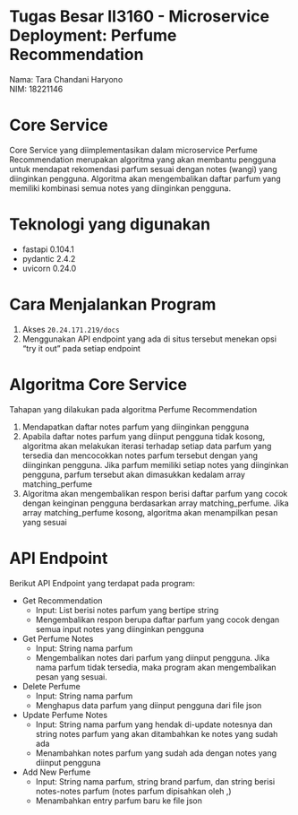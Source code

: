 # Tugas Besar II3160 - Microservice Deployment: Perfume Recommendation
Nama: Tara Chandani Haryono  
NIM: 18221146

# Core Service
Core Service yang diimplementasikan dalam microservice Perfume Recommendation merupakan algoritma yang akan membantu pengguna untuk mendapat rekomendasi parfum sesuai dengan notes (wangi) yang diinginkan pengguna.
Algoritma akan mengembalikan daftar parfum yang memiliki kombinasi semua notes yang diinginkan pengguna.

# Teknologi yang digunakan
- fastapi 0.104.1  
- pydantic 2.4.2  
- uvicorn 0.24.0

# Cara Menjalankan Program
1. Akses `20.24.171.219/docs`
2. Menggunakan API endpoint yang ada di situs tersebut menekan opsi “try it out” pada setiap endpoint

# Algoritma Core Service
Tahapan yang dilakukan pada algoritma Perfume Recommendation  
1. Mendapatkan daftar notes parfum yang diinginkan pengguna
2. Apabila daftar notes parfum yang diinput pengguna tidak kosong, algoritma akan melakukan iterasi terhadap setiap data parfum yang tersedia dan mencocokkan notes parfum tersebut dengan yang diinginkan pengguna.
   Jika parfum memiliki setiap notes yang diinginkan pengguna, parfum tersebut akan dimasukkan kedalam array matching_perfume
3. Algoritma akan mengembalikan respon berisi daftar parfum yang cocok dengan keinginan pengguna berdasarkan array matching_perfume. Jika array matching_perfume kosong, algoritma akan menampilkan pesan yang sesuai

# API Endpoint  
Berikut API Endpoint yang terdapat pada program:
- Get Recommendation
    - Input: List berisi notes parfum yang bertipe string
    - Mengembalikan respon berupa daftar parfum yang cocok dengan semua input notes yang diinginkan pengguna
- Get Perfume Notes
    - Input: String nama parfum
    - Mengembalikan notes dari parfum yang diinput pengguna. Jika nama parfum tidak tersedia, maka program akan mengembalikan pesan yang sesuai.
- Delete Perfume
    - Input: String nama parfum
    - Menghapus data parfum yang diinput pengguna dari file json
- Update Perfume Notes
    - Input: String nama parfum yang hendak di-update notesnya dan string notes parfum yang akan ditambahkan ke notes yang sudah ada
    - Menambahkan notes parfum yang sudah ada dengan notes yang diinput pengguna
- Add New Perfume
    - Input: String nama parfum, string brand parfum, dan string berisi notes-notes parfum (notes parfum dipisahkan oleh ,)
    - Menambahkan entry parfum baru ke file json

